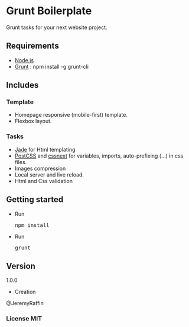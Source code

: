 # Grunt Boilerplate
Grunt tasks for your next website project.

## Requirements
- [Node.js](http://nodejs.org)
- [Grunt](http://gruntjs.com/) : npm install -g grunt-cli

## Includes

### Template
- Homepage responsive (mobile-first) template.
- Flexbox layout.

### Tasks
- [Jade](http://jade-lang.com/) for Html templating
- [PostCSS](https://github.com/postcss/postcss) and [cssnext](http://cssnext.io/) for variables, imports, auto-prefixing (...) in css files.
- Images compression
- Local server and live reload.
- Html and Css validation

## Getting started
- Run <pre>npm install</pre>
- Run <pre>grunt</pre>

## Version

1.0.0
- Creation

@JeremyRaffin

### License MIT
